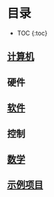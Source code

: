 ---
---

# 目录
* TOC
{:toc}

## [计算机](page/computer/contents)

## 硬件

## [软件](page/software/contents)

## 控制

## [数学](page/mathmatic/contents)

## [示例项目](page/project/contents)